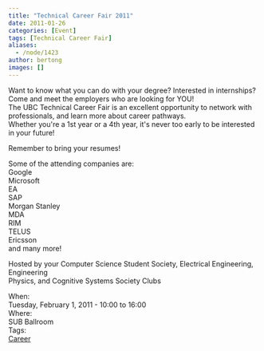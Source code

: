 ```yaml
---
title: "Technical Career Fair 2011"
date: 2011-01-26
categories: [Event]
tags: [Technical Career Fair]
aliases:
  - /node/1423
author: bertong
images: []
---
```


<div class="field field-name-body field-type-text-with-summary field-label-hidden"><div class="field-items"><div class="field-item even"><p>Want to know what you can do with your degree? Interested in internships?<br>
Come and meet the employers who are looking for YOU!<br>
The UBC Technical Career Fair is an excellent opportunity to network with professionals, and learn more about career pathways.<br>
Whether you&apos;re a 1st year or a 4th year, it&apos;s never too early to be interested in your future!</p>
<p>Remember to bring your resumes!</p>
<p>Some of the attending companies are:<br>
Google<br>
Microsoft<br>
EA<br>
SAP<br>
Morgan Stanley<br>
MDA<br>
RIM<br>
TELUS<br>
Ericsson<br>
and many more!</p>
<p>Hosted by your Computer Science Student Society, Electrical Engineering, Engineering<br>
Physics, and Cognitive Systems Society Clubs</p>
</div></div></div><div class="field field-name-field-dates field-type-datetime field-label-above"><div class="field-label">When:&#xA0;</div><div class="field-items"><div class="field-item even"><span class="date-display-single">Tuesday, February 1, 2011 - <span class="date-display-range"><span class="date-display-start">10:00</span> to <span class="date-display-end">16:00</span></span></span></div></div></div><div class="field field-name-field-location field-type-text field-label-above"><div class="field-label">Where:&#xA0;</div><div class="field-items"><div class="field-item even">SUB Ballroom</div></div></div>    <footer>
    <div class="field field-name-field-tags field-type-taxonomy-term-reference field-label-above"><div class="field-label">Tags:&#xA0;</div><div class="field-items"><div class="field-item even"><a href="/career">Career</a></div></div></div>      </footer>
